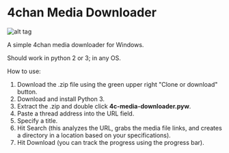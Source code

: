 4chan Media Downloader
================

![alt tag](http://i.imgur.com/L8NRgyx.png)

A simple 4chan media downloader for Windows.

Should work in python 2 or 3; in any OS.

How to use:

1. Download the .zip file using the green upper right "Clone or download" button.
2. Download and install Python 3.
3. Extract the .zip and double click **4c-media-downloader.pyw**.
4. Paste a thread address into the URL field.
5. Specify a title.
6. Hit Search (this analyzes the URL, grabs the media file links, and creates a directory in a location based on your specifications).
7. Hit Download (you can track the progress using the progress bar).
